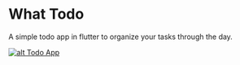 # What Todo

A simple todo app in flutter to organize your tasks through the day.

[![alt Todo App](https://github.com/akshayejh/what_todo/blob/master/assets/images/github_cover.png?raw=true)](https://github.com/akshayejh/what_todo)


